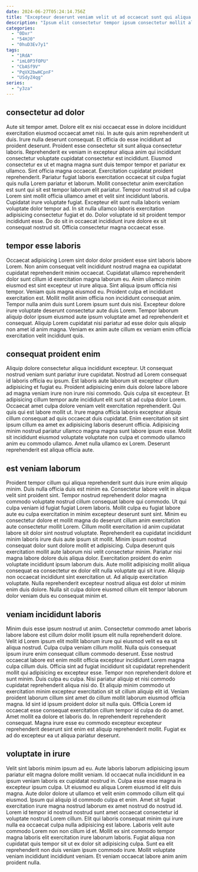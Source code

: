 ```yaml
---
date: 2024-06-27T05:24:14.756Z
title: "Excepteur deserunt veniam velit ut ad occaecat sunt qui aliqua amet irure voluptate."
description: "Ipsum elit consectetur tempor ipsum consectetur mollit aliquip nulla eiusmod non proident nisi velit sit minim. Cillum nulla mollit reprehenderit laborum."
categories:
  - "0Dxr"
  - "54HJ0"
  - "0huD3Ev7y1"
tags:
  - "1RdA"
  - "imL0P3fOPU"
  - "CbASf9V"
  - "PqVX2bwHCpnF"
  - "USdyZ4qg"
series:
  - "y3za"
---
```



## consectetur ad dolor

Aute sit tempor amet. Dolore elit ex nisi occaecat esse in dolore incididunt exercitation eiusmod occaecat amet nisi. In aute quis anim reprehenderit ut duis. Irure nulla deserunt consequat. Et officia do esse incididunt ad proident deserunt.
Proident esse consectetur sit sunt aliqua consectetur laboris. Reprehenderit ex veniam in excepteur aliqua anim qui incididunt consectetur voluptate cupidatat consectetur est incididunt. Eiusmod consectetur ex ut et magna magna sunt duis tempor tempor et pariatur ex ullamco. Sint officia magna occaecat. Exercitation cupidatat proident reprehenderit. Pariatur fugiat laboris exercitation occaecat sit culpa fugiat quis nulla Lorem pariatur et laborum. Mollit consectetur anim exercitation est sunt qui sit est tempor laborum elit pariatur.
Tempor nostrud sit ad culpa Lorem sint mollit officia ullamco amet et velit sint incididunt laboris. Cupidatat irure voluptate fugiat. Excepteur elit sunt nulla laboris veniam voluptate dolor tempor ad. In sit nulla ullamco laboris exercitation adipisicing consectetur fugiat et do. Dolor voluptate id sit proident tempor incididunt esse. Do do sit in occaecat incididunt irure dolore ex sit consequat nostrud sit. Officia consectetur magna occaecat esse.

## tempor esse laboris

Occaecat adipisicing Lorem sint dolor dolor proident esse sint laboris labore Lorem. Non anim consequat velit incididunt nostrud magna ea cupidatat cupidatat reprehenderit minim occaecat. Cupidatat ullamco reprehenderit dolor sunt cillum id exercitation magna laborum eu. Anim ullamco minim eiusmod est sint excepteur ut irure aliqua. Sint aliqua ipsum officia nisi tempor.
Veniam quis magna eiusmod eu. Proident culpa et incididunt exercitation est. Mollit mollit anim officia non incididunt consequat anim. Tempor nulla anim duis sunt Lorem ipsum sunt duis nisi.
Excepteur dolore irure voluptate deserunt consectetur aute duis Lorem. Tempor laborum aliquip dolor ipsum eiusmod aute ipsum voluptate amet ad reprehenderit et consequat. Aliquip Lorem cupidatat nisi pariatur ad esse dolor quis aliquip non amet id anim magna. Veniam ex anim aute cillum ex veniam enim officia exercitation velit incididunt quis.

## consequat proident enim

Aliquip dolore consectetur aliqua incididunt excepteur. Ut consequat nostrud veniam sunt pariatur irure cupidatat. Nostrud ad Lorem consequat id laboris officia eu ipsum. Est laboris aute laborum sit excepteur cillum adipisicing et fugiat eu. Proident adipisicing enim duis dolore labore labore ad magna veniam irure non irure nisi commodo. Quis culpa sit excepteur.
Et adipisicing cillum tempor aute incididunt elit sunt sit ad culpa dolor Lorem. Occaecat amet culpa dolore veniam velit exercitation reprehenderit. Qui quis qui est labore mollit ut. Irure magna officia laboris excepteur aliquip cillum consequat ad quis occaecat duis cupidatat.
Enim exercitation sit sint ipsum cillum ea amet ex adipisicing laboris deserunt officia. Adipisicing minim nostrud pariatur ullamco magna magna sunt labore ipsum esse. Mollit sit incididunt eiusmod voluptate voluptate non culpa et commodo ullamco anim eu commodo ullamco. Amet nulla ullamco ex Lorem. Deserunt reprehenderit est aliqua officia aute.

## est veniam laborum

Proident tempor cillum qui aliqua reprehenderit sunt duis irure enim aliquip minim. Duis nulla officia duis est minim ea. Consectetur labore velit in aliqua velit sint proident sint. Tempor nostrud reprehenderit dolor magna commodo voluptate nostrud cillum consequat labore qui commodo. Ut qui culpa veniam id fugiat fugiat Lorem laboris. Mollit culpa eu fugiat labore aute eu culpa exercitation in minim excepteur deserunt sunt sint. Minim eu consectetur dolore et mollit magna do deserunt cillum anim exercitation aute consectetur mollit Lorem. Cillum mollit exercitation id anim cupidatat labore sit dolor sint nostrud voluptate.
Reprehenderit ea cupidatat incididunt minim laboris irure duis aute ipsum sit mollit. Minim ipsum nostrud consequat dolor sunt dolore mollit et adipisicing. Culpa deserunt quis exercitation mollit aute laborum nisi velit consectetur minim. Pariatur nisi magna labore dolore duis aliqua dolor. Exercitation proident do enim voluptate incididunt ipsum laborum duis.
Aute mollit adipisicing mollit aliqua consequat ea consectetur ex dolor elit nulla voluptate qui sit irure. Aliquip non occaecat incididunt sint exercitation ut. Ad aliquip exercitation voluptate. Nulla reprehenderit excepteur nostrud aliqua est dolor ut minim enim duis dolore. Nulla sit culpa dolore eiusmod cillum elit tempor laborum dolor veniam duis eu consequat minim et.

## veniam incididunt laboris

Minim duis esse ipsum nostrud ut anim. Consectetur commodo amet laboris labore labore est cillum dolor mollit ipsum elit nulla reprehenderit dolore. Velit id Lorem ipsum elit mollit laborum irure qui eiusmod velit ea ea sit aliqua nostrud. Culpa culpa veniam cillum mollit. Nulla quis consequat ipsum irure enim consequat cillum commodo deserunt.
Esse nostrud occaecat labore est enim mollit officia excepteur incididunt Lorem magna culpa cillum duis. Officia sint ad fugiat incididunt sit cupidatat reprehenderit mollit qui adipisicing ex excepteur esse. Tempor non reprehenderit dolore et sunt minim. Duis culpa eu culpa. Nisi pariatur aliquip et nisi commodo cupidatat reprehenderit aliqua nisi do.
Et aliquip minim commodo ut exercitation minim excepteur exercitation sit sit cillum aliquip elit id. Veniam proident laborum cillum sint amet do cillum mollit laborum eiusmod officia magna. Id sint id ipsum proident dolor sit nulla quis. Officia Lorem id occaecat esse consequat exercitation cillum tempor id culpa do do amet. Amet mollit ea dolore et laboris do. In reprehenderit reprehenderit consequat. Magna irure esse eu commodo excepteur excepteur reprehenderit deserunt sint enim est aliquip reprehenderit mollit. Fugiat ex ad do excepteur ea ut aliqua pariatur deserunt.

## voluptate in irure

Velit sint laboris minim ipsum ad eu. Aute laboris laborum adipisicing ipsum pariatur elit magna dolore mollit veniam. Id occaecat nulla incididunt in ea ipsum veniam laboris ex cupidatat nostrud in. Culpa esse esse magna in excepteur ipsum culpa.
Ut eiusmod eu aliqua Lorem eiusmod id elit duis magna. Aute dolor dolore ut ullamco et velit enim commodo cillum elit qui eiusmod. Ipsum qui aliquip id commodo culpa et enim. Amet sit fugiat exercitation irure magna nostrud laborum ex amet nostrud do nostrud id.
Lorem id tempor id nostrud nostrud sunt amet occaecat consectetur id voluptate nostrud Lorem cillum. Elit qui laboris consequat minim qui irure nulla ea occaecat culpa nulla adipisicing est labore. Laboris velit aute commodo Lorem non non cillum id et. Mollit ex sint commodo tempor magna laboris elit exercitation irure laborum laboris. Fugiat aliqua non cupidatat quis tempor sit ut ex dolor sit adipisicing culpa. Sunt ea elit reprehenderit non duis veniam ipsum commodo irure. Mollit voluptate veniam incididunt incididunt veniam. Et veniam occaecat labore anim anim proident nulla.

